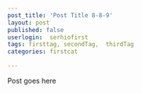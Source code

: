```yaml
---
post_title: 'Post Title 8-8-9'
layout: post
published: false
userlogin:  serhiofirst
tags: firsttag, secondTag,  thirdTag
categories: firstcat

---
```

Post goes here

